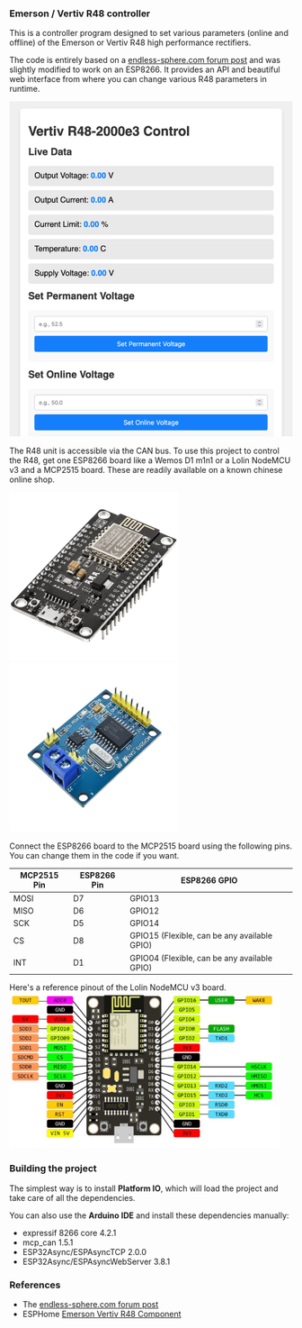 ### Emerson / Vertiv R48 controller
This is a controller program designed to set various parameters (online and offline) of the Emerson or Vertiv R48 high performance rectifiers.

The code is entirely based on a [endless-sphere.com forum post](https://endless-sphere.com/sphere/threads/emerson-vertiv-r48-series-can-programming.114785/page-5) and was slightly modified to work on an ESP8266. It provides an API and beautiful web interface from where you can change various R48 parameters in runtime.

![](images/web-top.png)

The R48 unit is accessible via the CAN bus. To use this project to control the R48, get one ESP8266 board like a Wemos D1 m1n1 or a Lolin NodeMCU v3 and a MCP2515 board. These are readily available on a known chinese online shop.

<img src="images/lolin-nodemcu-v3-board.jpg" width="300px"/> <img src="images/mcp2515-board.jpg" width="300pc" />

Connect the ESP8266 board to the MCP2515 board using the following pins. You can change them in the code if you want.

MCP2515 Pin | ESP8266 Pin      | ESP8266 GPIO
------------|------------------|----------------
MOSI        | D7               | GPIO13
MISO        | D6               | GPIO12
SCK         | D5               | GPIO14
CS          | D8               | GPIO15 (Flexible, can be any available GPIO)
INT         | D1               | GPIO04 (Flexible, can be any available GPIO)

Here's a reference pinout of the Lolin NodeMCU v3 board.
<img src="images/lolin-nodemcu-v3.jpg" width="480px" />

### Building the project
The simplest way is to install **Platform IO**, which will load the project and take care of all the dependencies.

You can also use the **Arduino IDE** and install these dependencies manually:
* expressif 8266 core 4.2.1
* mcp_can 1.5.1
* ESP32Async/ESPAsyncTCP 2.0.0
* ESP32Async/ESPAsyncWebServer 3.8.1


### References
* The [endless-sphere.com forum post](https://endless-sphere.com/sphere/threads/emerson-vertiv-r48-series-can-programming.114785/page-5)
* ESPHome [Emerson Vertiv R48 Component](https://github.com/leodesigner/esphome-emerson-vertiv-r48/)